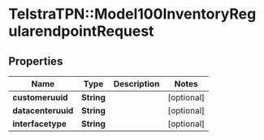 # TelstraTPN::Model100InventoryRegularendpointRequest

## Properties
Name | Type | Description | Notes
------------ | ------------- | ------------- | -------------
**customeruuid** | **String** |  | [optional] 
**datacenteruuid** | **String** |  | [optional] 
**interfacetype** | **String** |  | [optional] 


